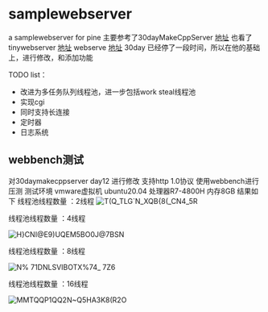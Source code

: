 # samplewebserver
a samplewebserver for pine
主要参考了30dayMakeCppServer [地址](https://github.com/yuesong-feng/30dayMakeCppServer)
也看了tinywebserver [地址](https://github.com/qinguoyi/TinyWebServer)
       webserve    [地址](https://github.com/linyacool/WebServer)
30day 已经停了一段时间，所以在他的基础上，进行修改，和添加功能

TODO list：
* 改进为多任务队列线程池，进一步包括work steal线程池
* 实现cgi
* 同时支持长连接
* 定时器
* 日志系统


## webbench测试
对30daymakecppserver day12 进行修改 支持http 1.0协议 使用webbench进行压测
测试环境 vmware虚拟机 ubuntu20.04 处理器R7-4800H 内存8GB
结果如下
线程池线程数量 ：2线程
![T(Q_TLG`N_XQB{8(_CN4_5R](https://user-images.githubusercontent.com/81097974/160834422-2c348ba6-9476-450b-9e84-e908c1832129.png)

线程池线程数量 ：4线程

![H}CNI@E9)UQEM5BO0J@7BSN](https://user-images.githubusercontent.com/81097974/160834776-79f977e2-1641-4a1a-a2ff-f3d2e04f1483.png)

线程池线程数量 ：8线程

![N% 71DNLSVIBOTX%74_ 7Z6](https://user-images.githubusercontent.com/81097974/160834817-7d0de88e-fc58-4b6e-a81c-bc8d70399ff9.png)

线程池线程数量 ：16线程

![MMTQQP1QQ2N~Q5HA3K8(R2O](https://user-images.githubusercontent.com/81097974/160834864-c623b4b4-4be9-4040-b63e-5ada3bb5bc9f.png)



